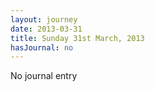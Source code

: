 ```yaml
---
layout: journey
date: 2013-03-31
title: Sunday 31st March, 2013
hasJournal: no
---
```

No journal entry